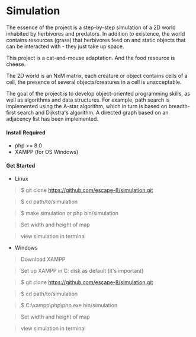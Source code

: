 # Simulation


The essence of the project is a step-by-step simulation of a 2D world inhabited by herbivores and predators. In addition to existence, the world contains resources (grass) that herbivores feed on and static objects that can be interacted with - they just take up space.

This project is a cat-and-mouse adaptation. And the food resource is cheese.

The 2D world is an NxM matrix, each creature or object contains cells of a cell, the presence of several objects/creatures in a cell is unacceptable.

The goal of the project is to develop object-oriented programming skills, as well as algorithms and data structures. For example, path search is implemented using the A-star algorithm, which in turn is based on breadth-first search and Dijkstra's algorithm. A directed graph based on an adjacency list has been implemented.

#### Install Required
* php >= 8.0
* XAMPP (for OS Windows)

#### Get Started

* Linux

> $ git clone https://github.com/escape-8/simulation.git

> $ cd path/to/simulation

> $ make simulation or php bin/simulation

> Set width and height of map

> view simulation in terminal

* Windows

> Download XAMPP 

> Set up XAMPP in C: disk as default (it's important) 

> $ git clone https://github.com/escape-8/simulation.git

> $ cd path/to/simulation

> $ C:\xampp\php\php.exe bin/simulation

> Set width and height of map

> view simulation in terminal
